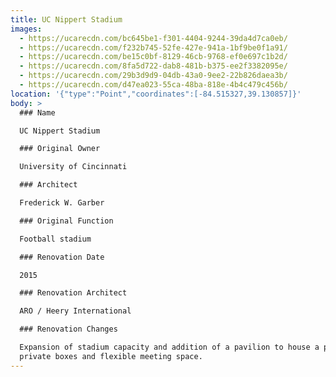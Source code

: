 ```yaml
---
title: UC Nippert Stadium
images:
  - https://ucarecdn.com/bc645be1-f301-4404-9244-39da4d7ca0eb/
  - https://ucarecdn.com/f232b745-52fe-427e-941a-1bf9be0f1a91/
  - https://ucarecdn.com/be15c0bf-8129-46cb-9768-ef0e697c1b2d/
  - https://ucarecdn.com/8fa5d722-dab8-481b-b375-ee2f3382095e/
  - https://ucarecdn.com/29b3d9d9-04db-43a0-9ee2-22b826daea3b/
  - https://ucarecdn.com/d47ea023-55ca-48ba-818e-4b4c479c456b/
location: '{"type":"Point","coordinates":[-84.515327,39.130857]}'
body: >
  ### Name

  UC Nippert Stadium

  ### Original Owner

  University of Cincinnati

  ### Architect

  Frederick W. Garber

  ### Original Function

  Football stadium

  ### Renovation Date

  2015

  ### Renovation Architect

  ARO / Heery International

  ### Renovation Changes

  Expansion of stadium capacity and addition of a pavilion to house a press box,
  private boxes and flexible meeting space.
---
```

